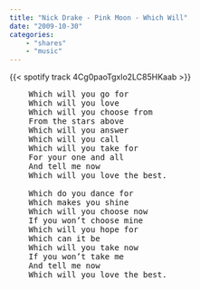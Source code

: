 ```yaml
---
title: "Nick Drake - Pink Moon - Which Will"
date: "2009-10-30"
categories:
    - "shares"
    - "music"
---
```


{{< spotify track 4Cg0paoTgxlo2LC85HKaab >}}

<pre>
    Which will you go for
    Which will you love
    Which will you choose from
    From the stars above
    Which will you answer
    Which will you call
    Which will you take for
    For your one and all
    And tell me now
    Which will you love the best.

    Which do you dance for
    Which makes you shine
    Which will you choose now
    If you won’t choose mine
    Which will you hope for
    Which can it be
    Which will you take now
    If you won’t take me
    And tell me now
    Which will you love the best.
</pre>